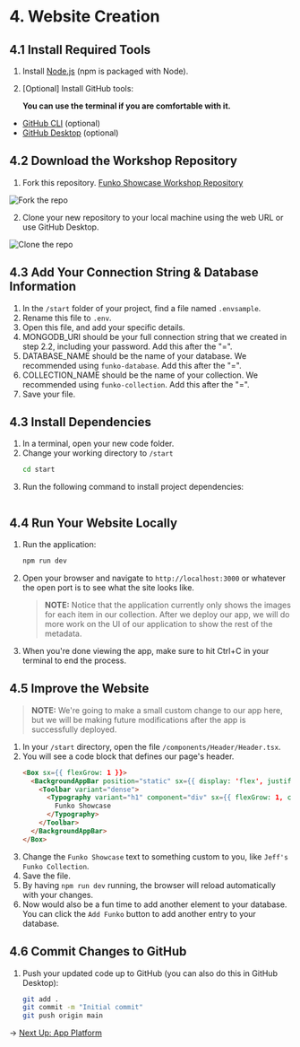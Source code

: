 # 4. Website Creation

## 4.1 Install Required Tools

1. Install [Node.js](https://nodejs.org/en) (npm is packaged with Node).
2. [Optional] Install GitHub tools:

   **You can use the terminal if you are comfortable with it.**

  - [GitHub CLI](https://cli.github.com/) (optional)
  - [GitHub Desktop](https://desktop.github.com/download/) (optional)

## 4.2 Download the Workshop Repository
1. Fork this repository.
[Funko Showcase Workshop Repository](https://github.com/do-community/funko-showcase-workshop)

  ![Fork the repo](https://doimages.nyc3.cdn.digitaloceanspaces.com/GitHub/funko-showcase-workshop/4-Website/forkrepo.png)

2. Clone your new repository to your local machine using the web URL or use GitHub Desktop.
  
  ![Clone the repo](https://doimages.nyc3.cdn.digitaloceanspaces.com/GitHub/funko-showcase-workshop/4-Website/clonerepo.png)

## 4.3 Add Your Connection String & Database Information
1. In the `/start` folder of your project, find a file named `.envsample`.
2. Rename this file to `.env`.
3. Open this file, and add your specific details.
4. MONGODB_URI should be your full connection string that we created in step 2.2, including your password. Add this after the "=".
5. DATABASE_NAME should be the name of your database.  We recommended using ```funko-database```. Add this after the "=".
6. COLLECTION_NAME should be the name of your collection. We recommended using ```funko-collection```. Add this after the "=".
7. Save your file.

## 4.3 Install Dependencies

1. In a terminal, open your new code folder.
2. Change your working directory to `/start`
    ```bash
    cd start
    ```
3. Run the following command to install project dependencies:
    ``` bash
    
    ```

## 4.4 Run Your Website Locally

1. Run the application:
    ```bash
    npm run dev
    ```
3. Open your browser and navigate to `http://localhost:3000` or whatever the open port is to see what the site looks like.

    > **NOTE:** Notice that the application currently only shows the images for each item in our collection.  After we deploy our app, we will do more work on the UI of our application to show the rest of the metadata.

4. When you're done viewing the app, make sure to hit Ctrl+C in your terminal to end the process.

## 4.5 Improve the Website
> **NOTE:** We're going to make a small custom change to our app here, but we will be making future modifications after the app is successfully deployed.

1. In your `/start` directory, open the file `/components/Header/Header.tsx`.
2. You will see a code block that defines our page's header.
    ```html
    <Box sx={{ flexGrow: 1 }}>
      <BackgroundAppBar position="static" sx={{ display: 'flex', justifyContent: 'center', alignItems: 'center' }}>
        <Toolbar variant="dense">
          <Typography variant="h1" component="div" sx={{ flexGrow: 1, color: 'white', fontFamily: 'Henny Penny' }}>
            Funko Showcase
          </Typography>
        </Toolbar>
      </BackgroundAppBar>
    </Box>
    ```
3. Change the `Funko Showcase` text to something custom to you, like `Jeff's Funko Collection`.
4. Save the file.
5. By having `npm run dev` running, the browser will reload automatically with your changes.
6. Now would also be a fun time to add another element to your database.  You can click the `Add Funko` button to add another entry to your database.

## 4.6 Commit Changes to GitHub

1. Push your updated code up to GitHub (you can also do this in GitHub Desktop):
    ```bash
    git add .
    git commit -m "Initial commit"
    git push origin main
    ```

→ [Next Up: App Platform](APP-PLATFORM.md)
